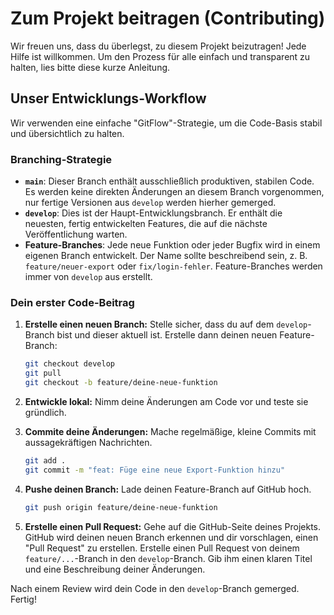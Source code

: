 # Zum Projekt beitragen (Contributing)

Wir freuen uns, dass du überlegst, zu diesem Projekt beizutragen! Jede Hilfe ist willkommen. Um den Prozess für alle einfach und transparent zu halten, lies bitte diese kurze Anleitung.

## Unser Entwicklungs-Workflow

Wir verwenden eine einfache "GitFlow"-Strategie, um die Code-Basis stabil und übersichtlich zu halten.

### Branching-Strategie

* **`main`**: Dieser Branch enthält ausschließlich produktiven, stabilen Code. Es werden keine direkten Änderungen an diesem Branch vorgenommen, nur fertige Versionen aus `develop` werden hierher gemerged.
* **`develop`**: Dies ist der Haupt-Entwicklungsbranch. Er enthält die neuesten, fertig entwickelten Features, die auf die nächste Veröffentlichung warten.
* **Feature-Branches**: Jede neue Funktion oder jeder Bugfix wird in einem eigenen Branch entwickelt. Der Name sollte beschreibend sein, z. B. `feature/neuer-export` oder `fix/login-fehler`. Feature-Branches werden immer von `develop` aus erstellt.

### Dein erster Code-Beitrag

1.  **Erstelle einen neuen Branch:** Stelle sicher, dass du auf dem `develop`-Branch bist und dieser aktuell ist. Erstelle dann deinen neuen Feature-Branch:
    ```bash
    git checkout develop
    git pull
    git checkout -b feature/deine-neue-funktion
    ```

2.  **Entwickle lokal:** Nimm deine Änderungen am Code vor und teste sie gründlich.

3.  **Commite deine Änderungen:** Mache regelmäßige, kleine Commits mit aussagekräftigen Nachrichten.
    ```bash
    git add .
    git commit -m "feat: Füge eine neue Export-Funktion hinzu"
    ```

4.  **Pushe deinen Branch:** Lade deinen Feature-Branch auf GitHub hoch.
    ```bash
    git push origin feature/deine-neue-funktion
    ```

5.  **Erstelle einen Pull Request:** Gehe auf die GitHub-Seite deines Projekts. GitHub wird deinen neuen Branch erkennen und dir vorschlagen, einen "Pull Request" zu erstellen. Erstelle einen Pull Request von deinem `feature/...`-Branch in den `develop`-Branch. Gib ihm einen klaren Titel und eine Beschreibung deiner Änderungen.

Nach einem Review wird dein Code in den `develop`-Branch gemerged. Fertig!